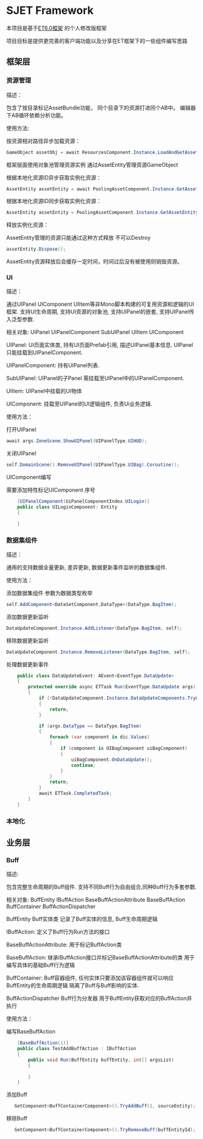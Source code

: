 # SJET Framework
本项目是基于[ET6.0框架](https://github.com/egametang/ET) 的个人修改版框架

项目目标是提供更完善的客户端功能以及分享在ET框架下的一些组件编写思路

## 框架层

### 资源管理

描述：

包含了按目录标记AssetBundle功能， 同个目录下的资源打进同个AB中。 编辑器下AB循环依赖分析功能。

使用方法:

按资源相对路径异步加载资源：
```csharp
GameObject assetObj = await ResourcesComponent.Instance.LoadAndGetAssetByPathAsync<GameObject>("AssetPath");
```

框架层面使用对象池管理资源实例 通过AssetEntity管理资源GameObject 

根据本地化资源ID异步获取实例化资源：
```csharp
AssetEntity assetEntity = await PoolingAssetComponent.Instance.GetAssetEntityAsync(uiAssetPathIndex);
```
根据本地化资源ID同步获取实例化资源：
```csharp
AssetEntity assetEntity = PoolingAssetComponent.Instance.GetAssetEntity(uiAssetPathIndex);
```

释放实例化资源： 

AssetEntity管理的资源只能通过这种方式释放  不可以Destroy
```csharp
assetEntity.Dispose();
```

AssetEntity资源释放后会缓存一定时间，时间过后没有被使用则销毁资源。


### UI

描述： 

通过UIPanel UIComponent UIItem等非Mono脚本构建的可复用资源和逻辑的UI框架.
支持UI生命周期, 支持UI资源的对象池, 支持UIPanel的嵌套, 支持UIPanel传入泛型参数.

相关对象:  UIPanel UIPanelComponent SubUIPanel UIItem UIComponent

UIPanel: UI页面实体类, 持有UI页面Prefab引用, 描述UIPanel基本信息. UIPanel只能挂载到UIPanelComponent.

UIPanelComponent: 持有UIPanel列表.

SubUIPanel: UIPanel的子Panel 需挂载至UIPanel中的UIPanelComponent.

UIItem: UIPanel中挂载的UI物体

UIComponent: 挂载至UIPanel的UI逻辑组件, 负责Ui业务逻辑.

使用方法：

打开UIPanel

```csharp
await args.ZoneScene.ShowUIPanel(UIPanelType.UIHUD);
```

关闭UIPanel

```csharp
self.DomainScene().RemoveUIPanel(UIPanelType.UIBag).Coroutine();
```

UIComponent编写

需要添加特性标记UIComponent 序号 

```csharp
    [UIPanelComponent(UiPanelComponentIndex.UILogin)]
    public class UILoginComponent: Entity
    {

    }
```


### 数据集组件

描述：

通用的支持数据全量更新, 差异更新, 数据更新事件监听的数据集组件. 

使用方法：

添加数据集组件  参数为数据类型枚举

```csharp
self.AddComponent<DataSetComponent,DataType>(DataType.BagItem);
```

添加数据更新监听

```csharp
DataUpdateComponent.Instance.AddListener(DataType.BagItem, self);
```

移除数据更新监听

```csharp
DataUpdateComponent.Instance.RemoveListener(DataType.BagItem, self);
```


处理数据更新事件

```csharp
    public class DataUpdateEvent: AEvent<EventType.DataUpdate>
    {
        protected override async ETTask Run(EventType.DataUpdate args)
        {
            if (!DataUpdateComponent.Instance.DataUpdateComponents.TryGetDic(args.DataType, out var dic))
            {
                return;
            }

            if (args.DataType == DataType.BagItem)
            {
                foreach (var component in dic.Values)
                {
                    if (component is UIBagComponent uiBagComponent)
                    {
                        uiBagComponent.OnDataUpdate();
                        continue;
                    }
                }
                return;
            }
            await ETTask.CompletedTask;
        }
    }
```


### 本地化

## 业务层

### Buff

描述:

包含完整生命周期的Buff组件. 支持不同Buff行为自由组合,同种Buff行为多套参数.

相关对象: BuffEntity IBuffAction BaseBuffActionAttribute BaseBuffAction BuffContainer BuffActionDispatcher

BuffEntity Buff实体类 记录了Buff实体的信息,  Buff生命周期逻辑

IBuffAction: 定义了Buff行为Run方法的接口

BaseBuffActionAttribute: 用于标记BuffAction类

BaseBuffAction: 继承IBuffAction接口并标记BaseBuffActionAttribute的类  用于编写具体的基础Buff行为逻辑

BuffContainer: Buff容器组件, 任何实体只要添加该容器组件就可以响应BuffEntity的生命周期逻辑  隔离了Buff与Buff影响的实体.

BuffActionDispatcher Buff行为分发器 用于BuffEntity获取对应的BuffAction并执行

使用方法：

编写BaseBuffAction

```csharp
    [BaseBuffAction(1)]
    public class TestAddBuffAction : IBuffAction
    {
        public void Run(BuffEntity buffEntity, int[] argsList)
        {
            
        }
    }
```


添加Buff

```csharp
   GetComponent<BuffContainerComponent>().TryAddBuff(1, sourceEntity);
```

移除Buff

```csharp
   GetComponent<BuffContainerComponent>().TryRemoveBuff(buffEntityId);
```


